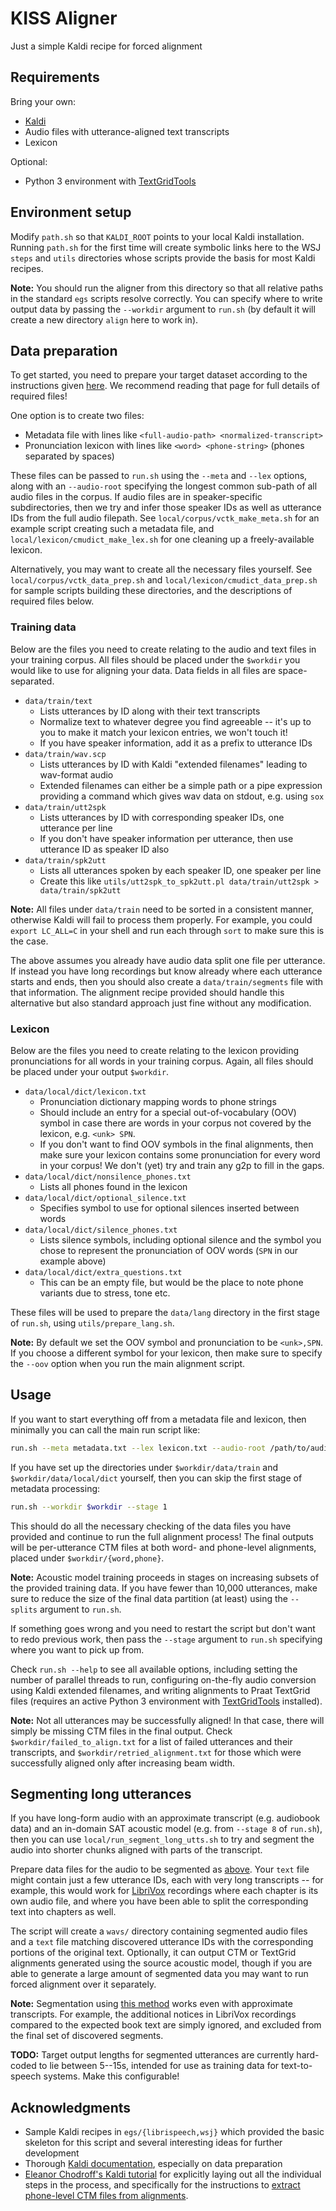 # KISS Aligner

Just a simple Kaldi recipe for forced alignment

## Requirements

Bring your own:

- [Kaldi](https://github.com/kaldi-asr/kaldi)
- Audio files with utterance-aligned text transcripts
- Lexicon

Optional:

- Python 3 environment with [TextGridTools](https://github.com/hbuschme/TextGridTools)

## Environment setup

Modify `path.sh` so that `KALDI_ROOT` points to your local Kaldi installation.
Running `path.sh` for the first time will create symbolic links here to the WSJ
`steps` and `utils` directories whose scripts provide the basis for most Kaldi
recipes.

**Note:** You should run the aligner from this directory so that all relative
paths in the standard `egs` scripts resolve correctly. You can specify where to
write output data by passing the `--workdir` argument to `run.sh` (by default it
will create a new directory `align` here to work in).

## Data preparation

To get started, you need to prepare your target dataset according to the
instructions given [here](https://kaldi-asr.org/doc/data_prep.html).
We recommend reading that page for full details of required files!

One option is to create two files:

- Metadata file with lines like `<full-audio-path> <normalized-transcript>`
- Pronunciation lexicon with lines like `<word> <phone-string>` (phones
  separated by spaces)

These files can be passed to `run.sh` using the `--meta` and `--lex` options,
along with an `--audio-root` specifying the longest common sub-path of all audio
files in the corpus. If audio files are in speaker-specific subdirectories, then
we try and infer those speaker IDs as well as utterance IDs from the full audio
filepath. See `local/corpus/vctk_make_meta.sh` for an example script creating
such a metadata file, and `local/lexicon/cmudict_make_lex.sh` for one cleaning up a
freely-available lexicon.

Alternatively, you may want to create all the necessary files yourself.
See `local/corpus/vctk_data_prep.sh` and `local/lexicon/cmudict_data_prep.sh` for
sample scripts building these directories, and the descriptions of required
files below.

### Training data

Below are the files you need to create relating to the audio and text files in
your training corpus. All files should be placed under the `$workdir` you would
like to use for aligning your data. Data fields in all files are space-separated.

- `data/train/text`
    * Lists utterances by ID along with their text transcripts 
    * Normalize text to whatever degree you find agreeable -- it's up to you to
      make it match your lexicon entries, we won't touch it!
    * If you have speaker information, add it as a prefix to utterance IDs
- `data/train/wav.scp`
    * Lists utterances by ID with Kaldi "extended filenames" leading to
      wav-format audio
    * Extended filenames can either be a simple path or a pipe expression
      providing a command which gives wav data on stdout, e.g. using `sox`
- `data/train/utt2spk`
    * Lists utterances by ID with corresponding speaker IDs, one utterance per
      line
    * If you don't have speaker information per utterance, then use utterance ID
      as speaker ID also
- `data/train/spk2utt`
    * Lists all utterances spoken by each speaker ID, one speaker per line
    * Create this like `utils/utt2spk_to_spk2utt.pl data/train/utt2spk >
      data/train/spk2utt`

**Note:** All files under `data/train` need to be sorted in a consistent manner,
otherwise Kaldi will fail to process them properly. For example, you could
`export LC_ALL=C` in your shell and run each through `sort` to make sure this is
the case.

The above assumes you already have audio data split one file per utterance. If
instead you have long recordings but know already where each utterance starts
and ends, then you should also create a `data/train/segments` file with that
information. The alignment recipe provided should handle this alternative but
also standard approach just fine without any modification.

### Lexicon

Below are the files you need to create relating to the lexicon providing
pronunciations for all words in your training corpus. Again, all files should be
placed under your output `$workdir`.

- `data/local/dict/lexicon.txt`
    * Pronunciation dictionary mapping words to phone strings
    * Should include an entry for a special out-of-vocabulary (OOV) symbol in
      case there are words in your corpus not covered by the lexicon, e.g.
      `<unk> SPN`.
    * If you don't want to find OOV symbols in the final alignments, then
      make sure your lexicon contains some pronunciation for every word in
      your corpus! We don't (yet) try and train any g2p to fill in the gaps. 
- `data/local/dict/nonsilence_phones.txt`
    * Lists all phones found in the lexicon
- `data/local/dict/optional_silence.txt`
    * Specifies symbol to use for optional silences inserted between words
- `data/local/dict/silence_phones.txt`
    * Lists silence symbols, including optional silence and the symbol you
      chose to represent the pronunciation of OOV words (`SPN` in our example
      above)
- `data/local/dict/extra_questions.txt`
    * This can be an empty file, but would be the place to note phone variants
      due to stress, tone etc.

These files will be used to prepare the `data/lang` directory in the first stage
of `run.sh`, using `utils/prepare_lang.sh`.

**Note:** By default we set the OOV symbol and pronunciation to be `<unk>,SPN`.
If you choose a different symbol for your lexicon, then make sure to specify the
`--oov` option when you run the main alignment script.

## Usage

If you want to start everything off from a metadata file and lexicon, then
minimally you can call the main run script like:

```sh
run.sh --meta metadata.txt --lex lexicon.txt --audio-root /path/to/audio/files
```

If you have set up the directories under `$workdir/data/train` and
`$workdir/data/local/dict` yourself, then you can skip the first stage of
metadata processing:

```sh
run.sh --workdir $workdir --stage 1
```

This should do all the necessary checking of the data files you have provided
and continue to run the full alignment process! The final outputs will be
per-utterance CTM files at both word- and phone-level alignments, placed under
`$workdir/{word,phone}`.

**Note:** Acoustic model training proceeds in stages on increasing subsets of
the provided training data. If you have fewer than 10,000 utterances, make sure
to reduce the size of the final data partition (at least) using the `--splits`
argument to `run.sh`.

If something goes wrong and you need to restart the script but don't want to
redo previous work, then pass the `--stage` argument to `run.sh` specifying
where you want to pick up from.

Check `run.sh --help` to see all available options, including setting the
number of parallel threads to run, configuring on-the-fly audio conversion
using Kaldi extended filenames, and writing alignments to Praat TextGrid files
(requires an active Python 3 environment with [TextGridTools](https://github.com/hbuschme/TextGridTools)
installed).

**Note:** Not all utterances may be successfully aligned! In that case, there
will simply be missing CTM files in the final output. Check
`$workdir/failed_to_align.txt` for a list of failed utterances and their
transcripts, and `$workdir/retried_alignment.txt` for those which were
successfully aligned only after increasing beam width.

## Segmenting long utterances

If you have long-form audio with an approximate transcript (e.g. audiobook data)
and an in-domain SAT acoustic model (e.g. from `--stage 8` of `run.sh`), then
you can use `local/run_segment_long_utts.sh` to try and segment the audio into
shorter chunks aligned with parts of the transcript.

Prepare data files for the audio to be segmented as [above](#training-data).
Your `text` file might contain just a few utterance IDs, each with very long
transcripts -- for example, this would work for [LibriVox](https://librivox.org/) 
recordings where each chapter is its own audio file, and where you have been
able to split the corresponding text into chapters as well.

The script will create a `wavs/` directory containing segmented audio files and
a `text` file matching discovered utterance IDs with the corresponding portions
of the original text. Optionally, it can output CTM or TextGrid alignments
generated using the source acoustic model, though if you are able to generate a
large amount of segmented data you may want to run forced alignment over it
separately.

**Note:** Segmentation using [this method](http://www.danielpovey.com/files/2017_asru_mgb3.pdf)
works even with approximate transcripts. For example, the additional notices in
LibriVox recordings compared to the expected book text are simply ignored, and
excluded from the final set of discovered segments.

**TODO:** Target output lengths for segmented utterances are currently
hard-coded to lie between 5--15s, intended for use as training data for
text-to-speech systems. Make this configurable!

## Acknowledgments

- Sample Kaldi recipes in `egs/{librispeech,wsj}` which provided the basic
  skeleton for this script and several interesting ideas for further development
- Thorough [Kaldi documentation](https://kaldi-asr.org/doc/index.html), especially on data preparation
- [Eleanor Chodroff's Kaldi tutorial](https://eleanorchodroff.com/tutorial/kaldi/index.html)
  for explicitly laying out all the individual steps in the process, and
  specifically for the instructions to
  [extract phone-level CTM files from alignments](https://www.eleanorchodroff.com/tutorial/kaldi/forced-alignment.html#extract-alignment).
